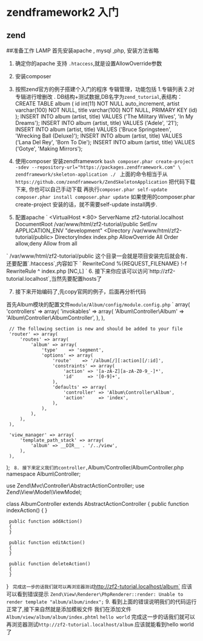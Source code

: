 # zendframework2 入门
## zend

##准备工作 LAMP
首先安装apache , mysql ,php, 安装方法省略

1. 确定你的apache 支持 `.htaccess`,就是设置AllowOverride参数
2. 安装composer
3. 按照zend官方的例子搭建个入门的程序
    专辑管理，功能包括 1.专辑列表 2.对专辑进行增删改 .
    DB结构+测试数据,DB名字为`zend_tutorial`,表结构：
        CREATE TABLE album (
        id int(11) NOT NULL auto_increment,
        artist varchar(100) NOT NULL,
        title varchar(100) NOT NULL,
        PRIMARY KEY (id)
        );
        INSERT INTO album (artist, title)
            VALUES  ('The  Military  Wives',  'In  My  Dreams');
        INSERT INTO album (artist, title)
            VALUES  ('Adele',  '21');
        INSERT INTO album (artist, title)
            VALUES  ('Bruce  Springsteen',  'Wrecking Ball (Deluxe)');
        INSERT INTO album (artist, title)
            VALUES  ('Lana  Del  Rey',  'Born  To  Die');
        INSERT INTO album (artist, title)
            VALUES  ('Gotye',  'Making  Mirrors');

4. 使用composer 安装zendframework
`bash
composer.phar create-project -sdev --repository-url="https://packages.zendframework.com" \
zendframework/skeleton-application ./
`
上面的命令相当于从`https://github.com/zendframework/ZendSkeletonApplication` 把代码下载下来,
你也可以自己手动下载
再执行`
composer.phar self-update
composer.phar install
composer.phar update
`
如果使用的composer.phar create-project 安装的话，就不需要self-update install两步.

5. 配置apache
`
<VirtualHost *:80>
     ServerName zf2-tutorial.localhost
     DocumentRoot /var/www/html/zf2-tutorial/public
     SetEnv APPLICATION_ENV "development"
     <Directory /var/www/html/zf2-tutorial/public>
         DirectoryIndex index.php
         AllowOverride All
         Order allow,deny
         Allow from all
         </Directory>
 </VirtualHost>
`
/var/www/html/zf2-tutorial/public 这个目录一会就是项目安装完后就会有．
还要配置`.htaccess`,内容如下
`
RewriteCond %{REQUEST_FILENAME} !-f
RewriteRule ^ index.php [NC,L]
`
6. 接下来你应该可以访问`http://zf2-tutorial.localhost`,当然先要配置hosts了

7. 接下来开始编码了,先copy官网的例子，后面再分析代码

首先Album模块的配置文件`module/Album/config/module.config.php`
`
array(
     'controllers' => array(
         'invokables' => array(
             'Album\Controller\Album' => 'Album\Controller\AlbumController',
         ),
     ),

     // The following section is new and should be added to your file
     'router' => array(
         'routes' => array(
             'album' => array(
                 'type'    => 'segment',
                 'options' => array(
                     'route'    => '/album[/][:action][/:id]',
                     'constraints' => array(
                         'action' => '[a-zA-Z][a-zA-Z0-9_-]*',
                         'id'     => '[0-9]+',
                     ),
                     'defaults' => array(
                         'controller' => 'Album\Controller\Album',
                         'action'     => 'index',
                     ),
                 ),
             ),
         ),
     ),

     'view_manager' => array(
         'template_path_stack' => array(
             'album' => __DIR__ . '/../view',
         ),
     ),
 );
`
8. 接下来定义我们的controller,`Album/Controller/AlbumController.php`
`
 namespace Album\Controller;

 use Zend\Mvc\Controller\AbstractActionController;
 use Zend\View\Model\ViewModel;

 class AlbumController extends AbstractActionController
 {
     public function indexAction()
     {
     }

     public function addAction()
     {
     }

     public function editAction()
     {
     }

     public function deleteAction()
     {
     }
 }
`
完成这一步的话我们就可以再浏览器测试`http://zf2-tutorial.localhost/album`
应该可以看到错误提示
`Zend\View\Renderer\PhpRenderer::render: Unable to render template "album/album/index";`
9. 看到上面的错误说明我们的代码运行正常了,接下来自然就是添加模板文件
我们在添加文件`Album/view/album/album/index.phtml`
`
hello world
`
完成这一步的话我们就可以再浏览器测试`http://zf2-tutorial.localhost/album`
应该就能看到hello world 了
